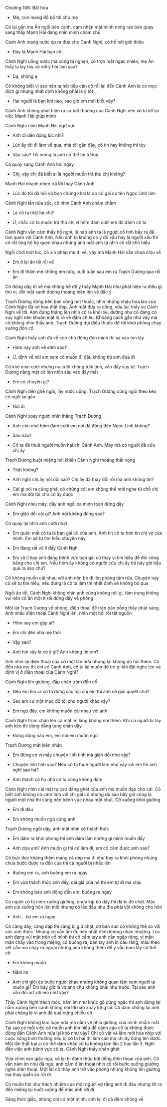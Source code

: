 




Chương 106: Bất hòa

- Mẹ, con mang đồ bổ tới cho mẹ

Cô lại gần mẹ Ân ngồi bên cạnh, cảm nhận mặt mình nóng ran bèn quay sang thấy Mạnh Hải đang nhìn mình chăm chú

Cảnh Anh mang nước ép ra đưa cho Cảnh Nghi, cô hồ hởi giới thiệu

- Đây là Mạnh Hải bạn chị

Cảnh Nghi uống nước mà cũng bị nghẹn, cô trợn mắt ngạc nhiên, mẹ Ân thấy lạ lay tay cô với ý hỏi làm sao?

- Dạ, không ạ

Cô không biết vì sao hắn ta hết tiếp cận cô rồi lại đến Cảnh Anh là có mục đích gì nhưng nhất định không phải là ý tốt

- Hai người là bạn khi nào, sao giờ em mới biết vậy?

Cảnh Anh không phát hiện ra sự bất thường của Cảnh Nghi nên vô tư kể lại việc Mạnh Hải giúp mình

Cảnh Nghi nhìn Mạnh Hải ngờ vực

- Anh đi đến đúng lúc nhỉ?

- Lúc ấy tôi đi làm về qua, nhà tôi gần đây, cô tin hay không thì tùy

- Vậy sao? Tôi mong là anh có thể tin tưởng

Cô quay sang Cảnh Anh hỏi ngay

- Chị, vậy chị đã biết ai là người muốn trả thù chị không?

Mạnh Hải nhanh nhẹn trả lời thay Cảnh Anh

- Lúc đó tôi đã hỏi và bọn chúng khai là do cô gái có tên Ngọc Linh làm

Cảnh Nghi lần nữa sốc, cô nhìn Cảnh Anh chằm chằm

- Là cô ta thật hả chị?

- Ừ, chắc cô ta muốn trả thù chị vì hôm đám cưới em đã đánh cô ta

Cảnh Nghi vẫn cảm thấy hồ nghi, lẽ nào anh ta là người cố tình bầy ra để làm quen với Cảnh Anh. Nếu anh ta không có ý đồ xấu hay là người xấu thì cô rất ủng hộ họ quen nhau nhưng ánh mắt anh ta nhìn cô rất khó hiểu

Ngồi chơi một lúc, cô xin phép mẹ đi về, vậy mà Mạnh Hải vẫn chưa chịu về

- Em ở lại ăn tối rồi về

- Em đi thăm mẹ chồng em nữa, cuối tuần sau em rủ Trạch Dương qua rồi ăn

Cô đứng dậy đi về mà không hề để ý thấy Mạnh Hải như phát hiện ra điều gì thú vị, đôi mắt xanh dương thoáng hiện lên vẻ đắc ý

Trạch Dương đứng bên ban công hút thuốc, nhìn những chậu hoa lan của Cảnh Nghi đã nở hoa thật đẹp. Ánh mắt đưa ra cổng, vừa lúc thấy xe Cảnh Nghi về tới. Anh đứng thẳng lên nhìn cô ra khỏi xe, dường như cô đang có suy nghĩ nên khuôn mặt lộ rõ vẻ đăm chiêu. Khoảng cách gần như vậy mà cô không nhìn thấy anh. Trạch Dương dụi điếu thuốc dở rời khỏi phòng chạy xuống đón cô

Cảnh Nghi thấy anh đã về còn chủ động đón mình thì sà vào ôm lấy

- Hôm nay anh về sớm sao?

- Ừ, định về hỏi em xem có muốn đi đâu không thì anh đưa đi

Cô khẽ mỉm cười nhưng nụ cười không tươi tỉnh, vẫn đầy suy tư. Trạch Dương nâng mặt cô lên nhìn sâu vào đáy mắt

- Em có chuyện gì?

Cảnh Nghi đến ghế ngồi, lấy nước uống. Trạch Dương cũng ngồi theo kéo cô ngồi lại gần

- Nói đi

Cảnh Nghi xoay người nhìn thẳng Trạch Dương

- Anh còn nhớ hôm đám cưới em nói đã động đến Ngọc Linh không?

- Sao nào?

- Cô ta đã thuê người muốn hại chị Cảnh Anh. May mà có người đã cứu chị ấy

Trạch Dương buột miệng hỏi khiến Cảnh Nghi thoáng thất vọng

- Thật không?

- Anh nghĩ chị ấy nói dối sao? Chị ấy đã thay đổi rồi mà anh không tin?

- Cái gì nói ra cũng phải có chứng cớ, em không thể mới nghe từ chỗ chị em mà đổi tội cho cô ấy được

Cảnh Nghi nhíu mày, đẩy anh ngồi xa mình toan đứng dậy

- Em giận dỗi cái gì? Anh nói không đúng sao?

Cô quay lại nhìn anh cười nhạt

- Em quên mất cô ta là bạn gái cũ của anh. Anh tin cô ta hơn tin chị vợ của mình. Em sẽ tự tìm hiểu chuyện này

- Em đang rất vô lí đấy Cảnh Nghi

- Em vô lí hay anh đang bênh vực bạn gái cũ thay vì tìm hiểu để đòi công bằng cho chị em. Nếu hôm ấy không có người cứu chị ấy thì bây giờ hậu quả ra sao chứ?

Cô không muốn cãi nhau với anh nên bỏ đi lên phòng tắm rửa. Chuyện này cô sẽ tự tìm hiểu, nếu đúng là cô ta làm thì nhất định sẽ không bỏ qua

Ngồi ăn tối, Cảnh Nghi không nhìn anh cũng không nói gì, tâm trạng không vui nên cô ăn một ít rồi đứng dậy về phòng

Một lát Trạch Dương về phòng, điện thoại để trên bàn bỗng thấy phát sáng. Anh nhấc điện thoại Cảnh Nghi lên, nhìn một hồi rồi tắt nguồn

- Hôm nay em gặp ai?

- Em chỉ đến nhà mẹ thôi

- Vậy sao?

- Anh hỏi vậy là có ý gì? Anh không tin em?

Anh nhìn lại điện thoại của cô một lần nữa nhưng lại không dò hỏi thêm. Cô đến nhà mẹ thì chỉ có Cảnh Anh, cô ta lại muốn dở trò gì khi đặt nghe lén và định vị ở điện thoại của Cảnh Nghi?

Cảnh Nghi lên giường, đắp chăn trùm đến cổ

- Nếu em tìm ra cô ta đứng sau hại chị em thì anh sẽ giải quyết chứ?

- Sao em cứ một mực đổ tội cho người khác vậy?

- Em ngủ đây, em không muốn cãi nhau với anh

Cảnh Nghi trùm chăn lên cả mặt im lặng không nói thêm. Khi cả người bị tay anh kéo thì dùng dằng tung chăn dậy

- Đừng động vào em, em nói em muốn ngủ

Trạch Dương mất kiên nhẫn

- Em đừng có vì mấy chuyện linh tinh mà giận dỗi như vậy?

- Chuyện linh tinh sao? Nếu cô ta thuê người làm như vậy với em thì anh nghĩ sao hả?

- Anh thách cả họ nhà cô ta cũng không dám

Cảnh Nghi nhìn cái mặt tự cao đáng ghét của anh mà muốn đạp cho cái. Cô biết anh không có cảm tình với chị gái cô nhưng dù sao bây giờ cũng là người một nhà thì cũng nên bênh vực nhau một chút. Cô xuống khỏi giường

- Em đi đâu

- Em không muốn ngủ cùng anh

Trạch Dương ngồi dậy, ánh mắt nhìn cô thách thức

- Em dám ra khỏi phòng thì anh dám làm những gì mình muốn đấy

- Anh dọa em? Anh muốn gì thì cứ làm đi, em có cấm được anh sao?

Cô bực dọc không thèm mang cả dép mà đi như bay ra khỏi phòng nhưng chưa bước được ra đến cửa thì cả người bị nhấc lên

- Buông em ra, anh buông em ra ngay

- Em vừa thách thức anh đấy, cái giá của nó thì em tự đi mà chịu

- Em không bảo anh động đến em, buông ra ngay

Cả người cô bị ném xuống giường, chưa kịp bò dậy thì đã bị đè chặt. Mặc anh cúi xuống hôn lên môi nhưng cô lắc đầu như đỉa phải vôi không cho hôn

- Anh... bỏ em ra ngay

Cô càng đẩy, càng đạp thì càng bị giữ chặt, cơ bản sức cô không thể so với sức anh được. Nhưng cô vẫn ấm ức nên nhất định không nhân nhượng. Lúc anh đang vùi mặt trên cổ mình thì cô cầm tay anh cắn ngập răng, vị mặn mặn chảy vào trong miệng, cô buông ra, bàn tay anh in dấu răng, máu theo vết cắn mà chạy ra ngoài nhưng anh không thèm để ý vẫn bám lấy cơ thể cô

- Em không muốn

- Nằm im

- Anh chỉ giỏi ép buộc người khác nhưng không quan tâm xem người ta muốn gì? Em bây giờ là vợ anh chứ không phải như trước. Tại sao anh vẫn đối xử với em như vậy?

Thấy Cảnh Nghi trách móc, nằm im như khúc gỗ cứng ngắc thì anh dừng lại nằm xuống bên cạnh không nói lời nào xoay lưng lại. Cô dám chống lại anh phải chăng là vì anh đã quá cưng chiều cô

Cảnh Nghi không làm loạn nữa mà nằm về phía giường của mình nhắm mắt. Tại sao có mỗi việc cô muốn anh tìm hiểu để cảnh cáo cô ta không được động đến Cảnh Anh nữa lại khó như vậy? Chị cô vất vả lắm mới hòa nhịp với cuộc sống bình thường nếu bị cô ta hại thì làm sao mà chị ấy đứng lên được. Một lần thất bại ai có thể dám chắc cô ta không làm lần 2 hay lần 3. Nghĩ đến việc anh bênh vực cô ta, Cảnh Nghi thấy chán ghét

Vừa chìm vào giấc ngủ, cô lại bị đánh thức bởi tiếng điện thoại của anh. Cô vẫn nằm im như đã ngủ, anh cầm điện thoại nhìn cô rồi bước xuống giường nghe điện thoại. Một lát cô thấy anh trở vào phòng nhưng không lên giường mà thay quần áo rời đi

Cô muốn hỏi như trách nhiệm của một người vợ rằng anh đi đâu nhưng lời ra đến miệng lại nuốt xuống để mặc anh rời đi

Sáng thức giấc, phòng chỉ có một mình, anh lại đi cả đêm không về




